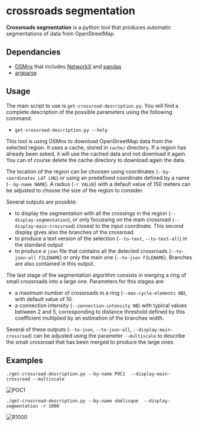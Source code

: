 # crossroads segmentation

**Crossroads segmentation** is a python tool that produces automatic segmentations of data from OpenStreetMap.

## Dependancies

* [OSMnx](https://osmnx.readthedocs.io/) that includes [NetworkX](https://networkx.org/) and [pandas](https://osmnx.readthedocs.io/)
* [argparse](https://docs.python.org/3/library/argparse.html)

## Usage

The main script to use is ```get-crossroad-description.py```. You will find a complete description of the possible parameters using the following command:

* ```get-crossroad-description.py --help```

This tool is using OSMnx to download OpenStreetMap data from the selected region. It uses a cache, stored in ```cache/``` directory. If a region has already been asked, it will use the cached data and not download it again. You can of course delete the cache directory to download again the data.

The location of the region can be choosen using coordinates (```--by-coordinates LAT LNG```) or using an predefined coordinate defined by a name (```--by-name NAME```). A radius (```-r VALUE```) with a default value of 150 meters can be adjusted to choose the size of the region to consider.

Several outputs are possible:

* to display the segmentation with all the crossings in the region (```--display-segmentation```), or only focussing on the main crossroad (```--display-main-crossroad```) closest to the input coordinate. This second display gives also the branches of the crossroad.
* to produce a text version of the selection (```--to-text```, ```--to-text-all```) in the standard output
* to produce a ```json``` file that contains all the detected crossroads (```--to-json-all FILENAME```) or only the main one (```--to-json FILENAME```). Branches are also contained in this output.

The last stage of the segmentation algorithm consists in merging a ring of small crossroads into a large one. Parameters for this stagea are:

* a maximum number of crossroads in a ring (```--max-cycle-elements NB```), with default value of 10.
* a connection intensity (```--connection-intensity NB```) with typical values between 2 and 5, corresponding to distance threshold defined by this coefficient multiplied by an estimation of the branches width.


Several of these outputs (```--to-json```, ```--to-json-all```, ```--display-main-crossroad```) can be adjusted using the parameter ```--multiscale``` to describe the small crossroad that has been merged to produce the large ones.


## Examples


```./get-crossroad-description.py --by-name POC1  --display-main-crossroad --multiscale```

![POC1](images/POC1.png)


```./get-crossroad-description.py --by-name obélisque  --display-segmentation -r 1000```

![R1000](images/R1000.png)


